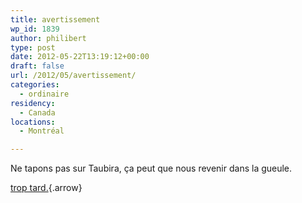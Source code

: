 ```yaml
---
title: avertissement
wp_id: 1839
author: philibert
type: post
date: 2012-05-22T13:19:12+00:00
draft: false
url: /2012/05/avertissement/
categories:
  - ordinaire
residency:
  - Canada
locations:
  - Montréal

---
```

Ne tapons pas sur Taubira, ça peut que nous revenir dans la gueule. 

[trop tard.][1]{.arrow}

 [1]: https://www.lemonde.fr/election-presidentielle-2012/article/2012/05/21/christiane-taubira-cristallise-les-ranc-urs-sur-le-web_1704654_1471069.html#xtor=AL-32280515 "Christiane Taubira cristallise les attaquent..."